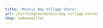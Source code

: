 ```yaml
---
title: "Minnis Bay Village Store"
url: /birchington/minnis-bay-village-store/
shop: Lebensmittel
---
```


